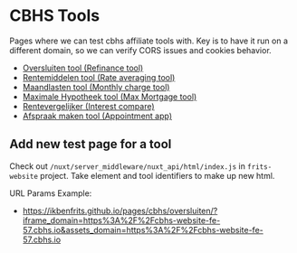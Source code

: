 # CBHS Tools

Pages where we can test cbhs affiliate tools with. Key is to have it run on a different domain, so we can verify CORS issues and cookies behavior.

- [Oversluiten tool (Refinance tool)](https://ikbenfrits.github.io/pages/cbhs/oversluiten/)
- [Rentemiddelen tool (Rate averaging tool)](https://ikbenfrits.github.io/pages/cbhs/rentemiddelen/)
- [Maandlasten tool (Monthly charge tool)](https://ikbenfrits.github.io/pages/cbhs/maandlasten/)
- [Maximale Hypotheek tool (Max Mortgage tool)](https://ikbenfrits.github.io/pages/cbhs/maximale_hypotheek/)
- [Rentevergelijker (Interest compare)](https://ikbenfrits.github.io/pages/cbhs/rentevergelijker/)
- [Afspraak maken tool (Appointment app)](https://ikbenfrits.github.io/pages/cbhs/afspraak_maken/)


## Add new test page for a tool

Check out `/nuxt/server_middleware/nuxt_api/html/index.js` in `frits-website` project. Take element and tool identifiers to make up new html.

URL Params Example:
- https://ikbenfrits.github.io/pages/cbhs/oversluiten/?iframe_domain=https%3A%2F%2Fcbhs-website-fe-57.cbhs.io&assets_domain=https%3A%2F%2Fcbhs-website-fe-57.cbhs.io